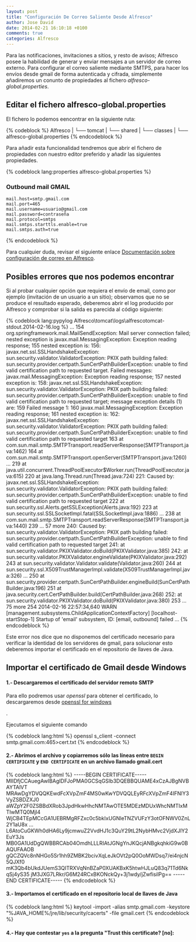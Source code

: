 ```yaml
---
layout: post
title: "Configuración De Correo Saliente Desde Alfresco"
author: Jose David
date: 2014-02-21 16:10:18 +0100
comments: true
categories: Alfresco
---
```


<div>
<p>Para las notificaciones, invitaciones a sitios, y resto de avisos; Alfresco posee la habilidad de generar y enviar mensajes a un  servidor de correo externo. Para configurar el correo saliente mediante SMTPS, para hacer los envíos desde gmail de forma autenticada y cifrada, simplemente añadiremos un conunto de propiedades al fichero <em>alfresco-global.properties</em>.
<!-- more --></p>


<h2 id="editar-alfresco-global-properties">Editar el fichero alfresco-global.properties</h2>

<p>El fichero lo podemos eencontrar en la siguiente ruta:</P>
{% codeblock %}
Alfresco
|   └── tomcat
|   	  └── shared
|  		    └── classes
|   				   └── alfresco-global.properties
{% endcodeblock %}

<p>Para añadir esta funcionalidad tendremos que abrir el fichero de propiedades con nuestro editor preferido y añadir las siguientes propiedades. </p>

{% codeblock lang:properties alfresco-global.properties %}
### Outbound mail GMAIL ###
	mail.host=smtp.gmail.com
	mail.port=465
	mail.username=usuario@gmail.com
	mail.password=contraseña
	mail.protocol=smtps
	mail.smtps.starttls.enable=true
	mail.smtps.auth=true
{% endcodeblock %}

<div class="alert alert-success">
<p>Para cualquier duda, revisar el siguiente enlace <a href="http://wiki.alfresco.com/wiki/Outbound_E-mail_Configuration">Documentación sobre configuración de correo en Alfresco</a>.</p>
</div>

<h2 id="posibles-errores">Posibles errores que nos podemos encontrar</h2>

<p>Si al probar cualquier opción que requiera el envío de email, como por ejemplo (invitación de un usuario a un sitio); observamos que no se produce el resultado esperado, deberemos abrir el log producido por Alfresco y comprobar si la salida es parecida al código siguiente: </p>

{% codeblock lang:pypylog Alfresco\tomcat\logs\alfrescotomcat-stdout.2014-02-16.log %}
	...
	  154   org.springframework.mail.MailSendException: Mail server connection failed; nested exception is javax.mail.MessagingException: Exception reading response;
	  155    nested exception is:
	  156: 	javax.net.ssl.SSLHandshakeException: sun.security.validator.ValidatorException: PKIX path building failed: sun.security.provider.certpath.SunCertPathBuilderException: unable to find valid certification path to requested target. Failed messages: javax.mail.MessagingException: Exception reading response;
	  157    nested exception is:
	  158: 	javax.net.ssl.SSLHandshakeException: sun.security.validator.ValidatorException: PKIX path building failed: sun.security.provider.certpath.SunCertPathBuilderException: unable to find valid certification path to requested target; message exception details (1) are:
	  159  Failed message 1:
	  160  javax.mail.MessagingException: Exception reading response;
	  161    nested exception is:
	  162: 	javax.net.ssl.SSLHandshakeException: sun.security.validator.ValidatorException: PKIX path building failed: sun.security.provider.certpath.SunCertPathBuilderException: unable to find valid certification path to requested target
	  163  	at com.sun.mail.smtp.SMTPTransport.readServerResponse(SMTPTransport.java:1462)
	  164  	at com.sun.mail.smtp.SMTPTransport.openServer(SMTPTransport.java:1260)
	  ...
	  219  	at java.util.concurrent.ThreadPoolExecutor$Worker.run(ThreadPoolExecutor.java:615)
	  220  	at java.lang.Thread.run(Thread.java:724)
	  221: Caused by: javax.net.ssl.SSLHandshakeException: sun.security.validator.ValidatorException: PKIX path building failed: sun.security.provider.certpath.SunCertPathBuilderException: unable to find valid certification path to requested target
	  222  	at sun.security.ssl.Alerts.getSSLException(Alerts.java:192)
	  223  	at sun.security.ssl.SSLSocketImpl.fatal(SSLSocketImpl.java:1886)
	  ...
	  238  	at com.sun.mail.smtp.SMTPTransport.readServerResponse(SMTPTransport.java:1440)
	  239  	... 57 more
	  240: Caused by: sun.security.validator.ValidatorException: PKIX path building failed: sun.security.provider.certpath.SunCertPathBuilderException: unable to find valid certification path to requested target
	  241: 	at sun.security.validator.PKIXValidator.doBuild(PKIXValidator.java:385)
	  242: 	at sun.security.validator.PKIXValidator.engineValidate(PKIXValidator.java:292)
	  243  	at sun.security.validator.Validator.validate(Validator.java:260)
	  244  	at sun.security.ssl.X509TrustManagerImpl.validate(X509TrustManagerImpl.java:326)
	  ...
	  250  	at sun.security.provider.certpath.SunCertPathBuilder.engineBuild(SunCertPathBuilder.java:196)
	  251  	at java.security.cert.CertPathBuilder.build(CertPathBuilder.java:268)
	  252: 	at sun.security.validator.PKIXValidator.doBuild(PKIXValidator.java:380)
	  253  	... 75 more
	  254  2014-02-16 22:57:34,640  WARN  [management.subsystems.ChildApplicationContextFactory] [localhost-startStop-1] Startup of 'email' subsystem, ID: [email, outbound] failed
	...
{% endcodeblock %}

<p>Este error nos dice que no disponemos del certificado necesario para verificar la identidad de los servidores de gmail, para solucionar esto deberemos importar el certificado en el repositorio de llaves de Java.</p>

<h2 id="importar-certificados">Importar el certificado de Gmail desde Windows</h2>

<h4>1.- Descargaremos el certificado del servidor remoto SMTP</h4>
<p>Para ello podremos usar <em>openssl</em> para obtener el certificado, lo descargaremos desde <a href="http://gnuwin32.sourceforge.net/packages/openssl.htm
">openssl for windows</a></p>.
<p>Ejecutamos el siguiente comando</p>
{% codeblock lang:html %}
openssl s_client -connect smtp.gmail.com:465>cert.txt
{% endcodeblock %}
<h4>2.- Abrimos el archivo y copiarremos sólo las líneas entre <code>BEGIN CERTIFICATE</code> y <code>END CERTIFICATE</code> en un archivo llamado gmail.cert</h4>
{% codeblock lang:html %}
-----BEGIN CERTIFICATE-----
MIIDfjCCAuegAwIBAgIDFJoPMA0GCSqGSIb3DQEBBQUAME4xCzAJBgNVBAYTAlVT
MRAwDgYDVQQKEwdFcXVpZmF4MS0wKwYDVQQLEyRFcXVpZmF4IFNlY3VyZSBDZXJ0
aWZpY2F0ZSBBdXRob3JpdHkwHhcNMTAwOTE5MDEzMDUxWhcNMTIxMTIwMTQ0MjI4
WjCB4TEpMCcGA1UEBRMgRFZxc0c5bkIxUGNleTNZVUFzY3otOFNWV0ZnL2Y1aU8x
					    	...
L6AtoCuGKWh0dHA6Ly9jcmwuZ2VvdHJ1c3QuY29tL2NybHMvc2VjdXJlY2EuY3Js
MB0GA1UdDgQWBBRCAb04OmdhLLLRIAtJGNgYnJKQcjANBgkqhkiG9w0BAQUFAAOB
gQCZQVc8nNHGo5Sr1hh9ZMBK2bcivXqLeJkOVt2pQ0OoMWDsq7/ei4njcN5QJXf0
mK3Qb4bUkdJUemS3QITRXVqNnBZaP0XUAKBxK5htwHJLuQ83q71Td6NkqSj4yS35
jM3JXG7LRkr/G6M24RCxBKONckQy+3j1wdy/jZwfisilPg==
-----END CERTIFICATE-----
{% endcodeblock %}

<h4>3.- Importamos el certificado en el repositorio local de llaves de Java</h4>

{% codeblock lang:html %}
keytool -import -alias smtp.gmail.com -keystore "%JAVA_HOME%/jre/lib/security/cacerts" -file gmail.cert
{% endcodeblock %}

<h4>4.- Hay que contestar <code>yes</code> a la pregunta "Trust this certificate? [no]: </h4>
</div>

